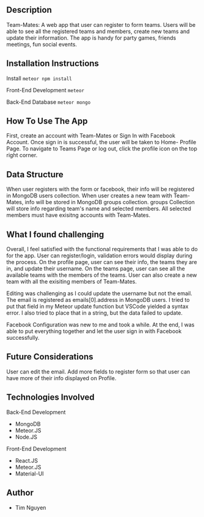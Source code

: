 ## Description

Team-Mates: A web app that user can register to form teams. Users will be able to see all the registered teams and members, create new teams and update their information. The app is handy for party games, friends meetings, fun social events.  

## Installation Instructions

Install
`meteor npm install`

Front-End Development
`meteor`

Back-End Database
`meteor mongo`

## How To Use The App

First, create an account with Team-Mates or Sign In with Facebook Account. Once sign in is successful, the user will be taken to Home- Profile Page. To navigate to Teams Page or log out, click the profile icon on the top right corner. 

## Data Structure

When user registers with the form or facebook, their info will be registered in MongoDB users collection. When user creates a new team with Team-Mates, info will be stored in MongoDB groups collection. groups Collection will store info regarding team's name and selected members. All selected members must have exisitng accounts with Team-Mates.

## What I found challenging

Overall, I feel satisfied with the functional requirements that I was able to do for the app. User can register/login, validation errors would display during the process. On the profile page, user can see their info, the teams they are in, and update their username. On the teams page, user can see all the available teams with the members of the teams. User can also create a new team with all the exisiting members of Team-Mates.

Editing was challenging as I could update the username but not the email. The email is registered as emails[0].address in MongoDB users. I tried to put that field in my Meteor update function but VSCode yielded a syntax error. I also tried to place that in a string, but the data failed to update. 

Facebook Configuration was new to me and took a while. At the end, I was able to put everything together and let the user sign in with Facebook successfully.

## Future Considerations

User can edit the email. Add more fields to register form so that user can have more of their info displayed on Profile.

## Technologies Involved

Back-End Development

- MongoDB
- Meteor.JS
- Node.JS

Front-End Development

- React.JS
- Meteor.JS
- Material-UI

## Author

- Tim Nguyen

